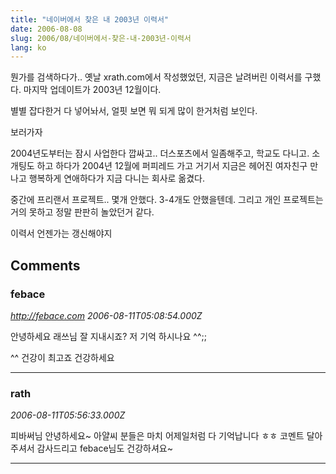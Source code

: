 ```yaml
---
title: "네이버에서 찾은 내 2003년 이력서"
date: 2006-08-08
slug: 2006/08/네이버에서-찾은-내-2003년-이력서
lang: ko
---
```


뭔가를 검색하다가..
옛날 xrath.com에서 작성했었던, 지금은 날려버린 이력서를 구했다.
마지막 업데이트가 2003년 12월이다. 

별별 잡다한거 다 넣어놔서, 얼핏 보면 뭐 되게 많이 한거처럼 보인다.

보러가자

2004년도부터는 잠시 사업한다 깝싸고.. 더스포츠에서 일좀해주고,
학교도 다니고. 소개팅도 하고 하다가 2004년 12월에 퍼피레드 가고
거기서 지금은 헤어진 여자친구 만나고 행복하게 연애하다가 지금 다니는
회사로 옮겼다. 

중간에 프리랜서 프로젝트.. 몇개 안했다. 3-4개도 안했을텐데.
그리고 개인 프로젝트는 거의 못하고 정말 판판히 놀았던거 같다.

이력서 언젠가는 갱신해야지

## Comments

### febace
*http://febace.com*
*2006-08-11T05:08:54.000Z*

안녕하세요 래쓰님 잘 지내시죠?
저 기억 하시나요 ^^;;

^^ 건강이 최고죠 건강하세요

---

### rath
*2006-08-11T05:56:33.000Z*

피바써님 안녕하세요~ 아얄씨 분들은 마치 어제일처럼 다 기억납니다 ㅎㅎ 코멘트 달아주셔서 감사드리고 febace님도 건강하셔요~

---

